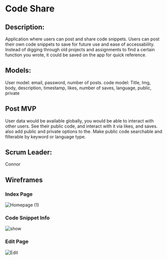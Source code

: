 # Code Share

## Description:

Application where users can post and share code snippets. Users can post their own code snippets to save for future use and ease of accessability. Instead of digging through old projects and assignments to find a certain function you wrote, it could be saved on the app for quick reference.

## Models:

User model: email, password, number of posts.
code model: Title, Img, body, description, timestamp, likes, number of saves, language, public, private

## Post MVP

User data would be available globally, you would be able to interact with other users. See their public code, and interact with it via likes, and saves. also add public and private options to the. Make public code searchable and filterable by keyword or language type.

## Scrum Leader:

Connor

## Wireframes

### Index Page

![Homepage (1)](https://user-images.githubusercontent.com/58124052/82001132-0417a600-9620-11ea-9680-9aabbaea4b74.png)

### Code Snippet Info

![show](https://user-images.githubusercontent.com/58124052/82001868-d59aca80-9621-11ea-9b40-9d42c0bcf842.png)

### Edit Page

![Edit](https://user-images.githubusercontent.com/58124052/82002375-3d054a00-9623-11ea-9b02-704159cb228c.png)

